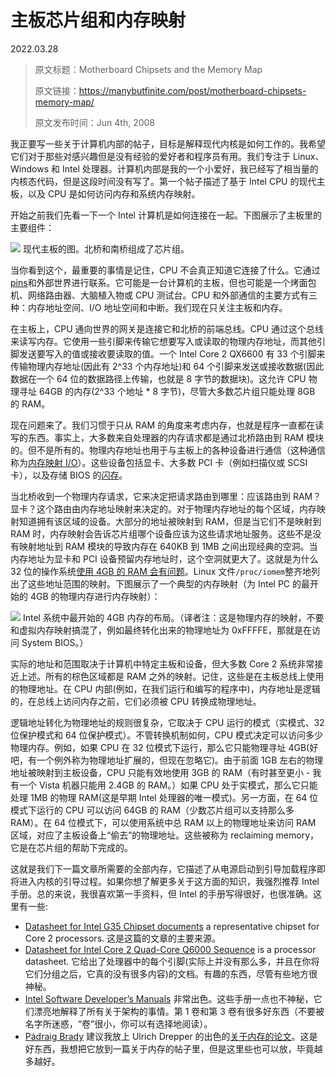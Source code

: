 # 主板芯片组和内存映射

2022.03.28

> 原文标题：Motherboard Chipsets and the Memory Map
>
> 原文链接：https://manybutfinite.com/post/motherboard-chipsets-memory-map/
>
> 原文发布时间：Jun 4th, 2008

我正要写一些关于计算机内部的帖子，目标是解释现代内核是如何工作的。我希望它们对于那些对感兴趣但是没有经验的爱好者和程序员有用。我们专注于 Linux、Windows 和 Intel 处理器。计算机内部是我的一个小爱好，我已经写了相当量的内核态代码，但是这段时间没有写了。第一个帖子描述了基于 Intel CPU 的现代主板，以及 CPU 是如何访问内存和系统内存映射。

开始之前我们先看一下一个 Intel 计算机是如何连接在一起。下图展示了主板里的主要组件：

![](http://static.duartes.org/img/blogPosts/motherboardDiagram.png)
现代主板的图。北桥和南桥组成了芯片组。

当你看到这个，最重要的事情是记住，CPU 不会真正知道它连接了什么。它通过[pins](https://en.wikipedia.org/wiki/File:Intel_80486DX2_bottom.jpg)和外部世界进行联系。它可能是一台计算机的主板，但也可能是一个烤面包机、网络路由器、大脑植入物或 CPU 测试台。CPU 和外部通信的主要方式有三种：内存地址空间、I/O 地址空间和中断。我们现在只关注主板和内存。

在主板上，CPU 通向世界的网关是连接它和北桥的前端总线。CPU 通过这个总线来读写内存。它使用一些引脚来传输它想要写入或读取的物理内存地址，而其他引脚发送要写入的值或接收要读取的值。一个 Intel Core 2 QX6600 有 33 个引脚来传输物理内存地址(因此有 2^33 个内存地址)和 64 个引脚来发送或接收数据(因此数据在一个 64 位的数据路径上传输，也就是 8 字节的数据块)。这允许 CPU 物理寻址 64GB 的内存(2^33 个地址 \* 8 字节)，尽管大多数芯片组只能处理 8GB 的 RAM。

现在问题来了。我们习惯于只从 RAM 的角度来考虑内存，也就是程序一直都在读写的东西。事实上，大多数来自处理器的内存请求都是通过北桥路由到 RAM 模块的。但不是所有的。物理内存地址也用于与主板上的各种设备进行通信（这种通信称为[内存映射 I/O](http://en.wikipedia.org/wiki/Memory-mapped_IO)）。这些设备包括显卡、大多数 PCI 卡（例如扫描仪或 SCSI 卡），以及存储 BIOS 的[闪存](http://en.wikipedia.org/wiki/Flash_memory)。

当北桥收到一个物理内存请求，它来决定把请求路由到哪里：应该路由到 RAM？显卡？这个路由由内存地址映射来决定的。对于物理内存地址的每个区域，内存映射知道拥有该区域的设备。大部分的地址被映射到 RAM，但是当它们不是映射到 RAM 时，内存映射会告诉芯片组哪个设备应该为这些请求地址服务。这些不是没有映射地址到 RAM 模块的导致内存在 640KB 到 1MB 之间出现经典的空洞。当内存地址为显卡和 PCI 设备预留内存地址时，这个空洞就更大了。这就是为什么 32 位的操作系统[使用 4GB 的 RAM 会有问题](http://support.microsoft.com/kb/929605)。Linux 文件`/proc/iomem`整齐地列出了这些地址范围的映射。下图展示了一个典型的内存映射（为 Intel PC 的最开始的 4GB 的物理内存进行内存映射）：

![](http://static.duartes.org/img/blogPosts/memoryLayout.png)
Intel 系统中最开始的 4GB 内存的布局。（译者注：这是物理内存的映射，不要和虚拟内存映射搞混了，例如最终转化出来的物理地址为 0xFFFFE，那就是在访问 System BIOS。）

实际的地址和范围取决于计算机中特定主板和设备，但大多数 Core 2 系统非常接近上述。所有的棕色区域都是 RAM 之外的映射。记住，这些是在主板总线上使用的物理地址。在 CPU 内部(例如，在我们运行和编写的程序中)，内存地址是逻辑的，在总线上访问内存之前，它们必须被 CPU 转换成物理地址。

逻辑地址转化为物理地址的规则很复杂，它取决于 CPU 运行的模式（实模式、32 位保护模式和 64 位保护模式）。不管转换机制如何，CPU 模式决定可以访问多少物理内存。例如，如果 CPU 在 32 位模式下运行，那么它只能物理寻址 4GB(好吧，有一个例外称为物理地址扩展的，但现在忽略它)。由于前面 1GB 左右的物理地址被映射到主板设备，CPU 只能有效地使用 3GB 的 RAM（有时甚至更小 - 我有一个 Vista 机器只能用 2.4GB 的 RAM。）如果 CPU 处于实模式，那么它只能处理 1MB 的物理 RAM(这是早期 Intel 处理器的唯一模式)。另一方面，在 64 位模式下运行的 CPU 可以访问 64GB 的 RAM（少数芯片组可以支持那么多 RAM）。在 64 位模式下，可以使用系统中总 RAM 以上的物理地址来访问 RAM 区域，对应了主板设备上“偷去”的物理地址。这些被称为 reclaiming memory，它是在芯片组的帮助下完成的。

这就是我们下一篇文章所需要的全部内存，它描述了从电源启动到引导加载程序即将进入内核的引导过程。如果你想了解更多关于这方面的知识，我强烈推荐 Intel 手册。总的来说，我很喜欢第一手资料，但 Intel 的手册写得很好，也很准确。这里有一些:

-   [Datasheet for Intel G35 Chipset documents](http://download.intel.com/design/chipsets/datashts/31760701.pdf) a representative chipset for Core 2 processors. 这是这篇的文章的主要来源。
-   [Datasheet for Intel Core 2 Quad-Core Q6000 Sequence](http://download.intel.com/design/processor/datashts/31559205.pdf) is a processor datasheet. 它给出了处理器中的每个引脚(实际上并没有那么多，并且在你将它们分组之后，它真的没有很多内容)的文档。有趣的东西，尽管有些地方很神秘。
-   [Intel Software Developer’s Manuals](http://www.intel.com/products/processor/manuals/index.htm) 非常出色。这些手册一点也不神秘，它们漂亮地解释了所有关于架构的事情。第 1 卷和第 3 卷有很多好东西（不要被名字所迷惑，“卷”很小，你可以有选择地阅读）。
-   [Pádraig Brady](http://www.pixelbeat.org/) 建议我放上 Ulrich Drepper 的出色的[关于内存的论文](http://people.redhat.com/drepper/cpumemory.pdf)。这是好东西，我想把它放到一篇关于内存的帖子里，但是这里些也可以放，毕竟越多越好。
